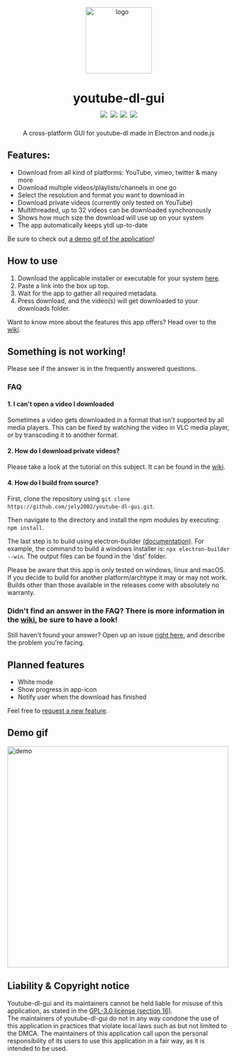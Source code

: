 <p align="center">
<img src="https://raw.githubusercontent.com/jely2002/youtube-dl-gui/v2.0.0/renderer/img/icon.png" alt="logo" align="center" width="150px"/>  
</p>

<h1 align="center">youtube-dl-gui<br>
<img src="https://img.shields.io/github/v/release/jely2002/youtube-dl-gui?label=latest-release">
<img src="https://img.shields.io/github/downloads/jely2002/youtube-dl-gui/total">
<img src="https://img.shields.io/github/workflow/status/jely2002/youtube-dl-gui/CI?label=CI">
<img src="https://codecov.io/gh/jely2002/youtube-dl-gui/branch/v2.0.0/graph/badge.svg?token=KVSQSVTRQA"><br> 
</h1>
<p align="center">A cross-platform GUI for youtube-dl made in Electron and node.js</p>


## Features:
- Download from all kind of platforms: YouTube, vimeo, twitter & many more
- Download multiple videos/playlists/channels in one go
- Select the resolution and format you want to download in
- Download private videos (currently only tested on YouTube)
- Multithreaded, up to 32 videos can be downloaded synchronously
- Shows how much size the download will use up on your system
- The app automatically keeps ytdl up-to-date

Be sure to check out [a demo gif of the application]()!

## How to use
1. Download the applicable installer or executable for your system [here](https://github.com/jely2002/youtube-dl-gui/releases/latest).
2. Paste a link into the box up top.
3. Wait for the app to gather all required metadata.
4. Press download, and the video(s) will get downloaded to your downloads folder.

Want to know more about the features this app offers? Head over to the [wiki](https://github.com/jely2002/youtube-dl-gui/wiki/).

## Something is not working!
Please see if the answer is in the frequently answered questions.
### FAQ
#### 1.  I can't open a video I downloaded
Sometimes a video gets downloaded in a format that isn't supported by all media players. This can be fixed by watching the video in VLC media player, or by transcoding it to another format.
#### 2. How do I download private videos?
Please take a look at the tutorial on this subject. It can be found in the [wiki](https://github.com/jely2002/youtube-dl-gui/wiki/Tutorial:-Private-videos-&-playlists).
#### 4. How do I build from source?
First, clone the repository using `git clone https://github.com/jely2002/youtube-dl-gui.git`.

Then navigate to the directory and install the npm modules by executing: `npm install`.

The last step is to build using electron-builder [(documentation)](https://www.electron.build/cli). For example, the command to build a windows installer is: `npx electron-builder --win`. The output files can be found in the 'dist' folder.

Please be aware that this app is only tested on windows, linux and macOS. If you decide to build for another platform/archtype it may or may not work. Builds other than those available in the releases come with absolutely no warranty.

### Didn't find an answer in the FAQ? There is more information in the [wiki](https://github.com/jely2002/youtube-dl-gui/wiki/), be sure to have a look!<br>
Still haven't found your answer? Open up an issue [right here](https://github.com/jely2002/youtube-dl-gui/issues), and describe the problem you're facing.

## Planned features
- White mode
- Show progress in app-icon
- Notify user when the download has finished

Feel free to [request a new feature](https://github.com/jely2002/youtube-dl-gui/issues).

## Demo gif
<img src="ytdlgui_demo.gif" alt="demo" width="500"/>  


## Liability & Copyright notice
Youtube-dl-gui and its maintainers cannot be held liable for misuse of this application, as stated in the [GPL-3.0 license (section 16)](https://github.com/jely2002/youtube-dl-gui/blob/a5308119a1a2352ec54e95d69cb60dcc3fee80d1/LICENSE#L600).  
The maintainers of youtube-dl-gui do not in any way condone the use of this application in practices that violate local laws such as but not limited to the DMCA. The maintainers of this application call upon the personal responsibility of its users to use this application in a fair way, as it is intended to be used.
